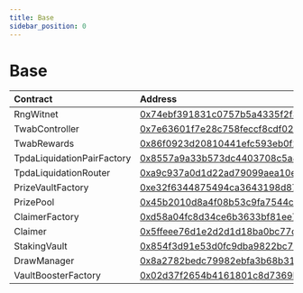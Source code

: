 ```yaml
---
title: Base
sidebar_position: 0
---
```


# Base

| Contract | Address |
| :--- | :--- |
| RngWitnet | [0x74ebf391831c0757b5a4335f2f3abbb1499d18f0](https://basescan.org/address/0x74ebf391831c0757b5a4335f2f3abbb1499d18f0) |
| TwabController | [0x7e63601f7e28c758feccf8cdf02f6598694f44c6](https://basescan.org/address/0x7e63601f7e28c758feccf8cdf02f6598694f44c6) |
| TwabRewards | [0x86f0923d20810441efc593eb0f2825c6bff2dc09](https://basescan.org/address/0x86f0923d20810441efc593eb0f2825c6bff2dc09) |
| TpdaLiquidationPairFactory | [0x8557a9a33b573dc4403708c5a8746a52648374ea](https://basescan.org/address/0x8557a9a33b573dc4403708c5a8746a52648374ea) |
| TpdaLiquidationRouter | [0xa9c937a0d1d22ad79099aea10efa62a270dfc22c](https://basescan.org/address/0xa9c937a0d1d22ad79099aea10efa62a270dfc22c) |
| PrizeVaultFactory | [0xe32f6344875494ca3643198d87524519dc396ddf](https://basescan.org/address/0xe32f6344875494ca3643198d87524519dc396ddf) |
| PrizePool | [0x45b2010d8a4f08b53c9fa7544c51dfd9733732cb](https://basescan.org/address/0x45b2010d8a4f08b53c9fa7544c51dfd9733732cb) |
| ClaimerFactory | [0xd58a04fc8d34ce6b3633bf81ee7d5d25c71401e3](https://basescan.org/address/0xd58a04fc8d34ce6b3633bf81ee7d5d25c71401e3) |
| Claimer | [0x5ffeee76d1e2d2d1d18ba0bc77d8d047b85e1e87](https://basescan.org/address/0x5ffeee76d1e2d2d1d18ba0bc77d8d047b85e1e87) |
| StakingVault | [0x854f3d91e53d0fc9dba9822bc74f574c7380436d](https://basescan.org/address/0x854f3d91e53d0fc9dba9822bc74f574c7380436d) |
| DrawManager | [0x8a2782bedc79982ebfa3b68b315a2ee40daf6ab0](https://basescan.org/address/0x8a2782bedc79982ebfa3b68b315a2ee40daf6ab0) |
| VaultBoosterFactory | [0x02d37f2654b4161801c8d7369b43a8762a31530e](https://basescan.org/address/0x02d37f2654b4161801c8d7369b43a8762a31530e) |

